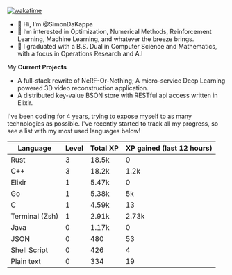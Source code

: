 
[![wakatime](https://wakatime.com/badge/user/50e6c678-94a9-4739-af51-360aeb113c51.svg)](https://wakatime.com/@50e6c678-94a9-4739-af51-360aeb113c51)

- 👋 Hi, I’m @SimonDaKappa
- 👀 I’m interested in Optimization, Numerical Methods, Reinforcement Learning, Machine Learning, and whatever the breeze brings.
- 🌱 I graduated with a B.S. Dual in Computer Science and Mathematics, with a focus in Operations Research and A.I

My **Current Projects** 
- A full-stack rewrite of NeRF-Or-Nothing; A micro-service Deep Learning powered 3D video reconstruction application.
- A distributed key-value BSON store with RESTful api access written in Elixir.

I've been coding for 4 years, trying to expose myself to as many technologies as possible. I've recently started to track all my progress, so see
a list with my most used languages below!

| Language | Level | Total XP | XP gained (last 12 hours) |
| --- | --- | --- | --- |
| Rust | 3 | 18.5k | 0 |
| C++ | 3 | 18.2k | 1.2k |
| Elixir | 1 | 5.47k | 0 |
| Go | 1 | 5.38k | 5k |
| C | 1 | 4.59k | 13 |
| Terminal (Zsh) | 1 | 2.91k | 2.73k |
| Java | 0 | 1.17k | 0 |
| JSON | 0 | 480 | 53 |
| Shell Script | 0 | 426 | 4 |
| Plain text | 0 | 334 | 19 |